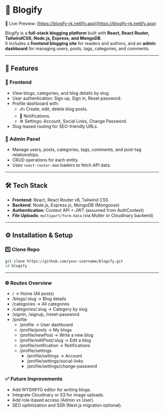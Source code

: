# 📖 Blogify

🚀 Live Preview: [https://blogify-rk.netlify.app](https://blogify-rk.netlify.app)

Blogify is a **full-stack blogging platform** built with **React, React Router, TailwindCSS, Node.js, Express, and MongoDB**.  
It includes a **frontend blogging site** for readers and authors, and an **admin dashboard** for managing users, posts, tags, categories, and comments.

---

## 🚀 Features

### 🔹 Frontend
- View blogs, categories, and blog details by slug.
- User authentication: Sign up, Sign in, Reset password.
- Profile dashboard with:
  - ✍️ Create, edit, delete blog posts.
  - 🔔 Notifications.
  - ⚙️ Settings: Account, Social Links, Change Password.
- Slug-based routing for SEO-friendly URLs.

### 🔹 Admin Panel
- Manage users, posts, categories, tags, comments, and post-tag relationships.
- CRUD operations for each entity.
- Uses `react-router-dom` loaders to fetch API data.

---

## 🛠️ Tech Stack

- **Frontend**: React, React Router v6, Tailwind CSS  
- **Backend**: Node.js, Express.js, MongoDB (Mongoose)  
- **Authentication**: Context API + JWT (assumed from AuthContext)  
- **File Uploads**: `multipart/form-data` (via Multer or Cloudinary backend)  

---

## ⚙️ Installation & Setup

### 1️⃣ Clone Repo
```bash
git clone https://github.com/your-username/blogify.git
cd blogify
```
---
### 🌐 Routes Overview
- / → Home (All posts)
- /blogs/:slug → Blog details
- /categories → All categories
- /categories/:slug → Category by slug
- /signin, /signup, /reset-password
- /profile
  - /profile → User dashboard
  - /profile/posts → My blogs
  - /profile/newPost → Write a new blog
  - /profile/editPost/:slug → Edit a blog
  - /profile/notification → Notifications
  - /profile/settings
    - /profile/settings → Account
    - /profile/settings/social-links
    - /profile/settings/change-password


### ✅ Future Improvements

- Add WYSIWYG editor for writing blogs.
- Integrate Cloudinary or S3 for image uploads.
- Add role-based access (Admin vs User).
- SEO optimization and SSR (Next.js migration optional).